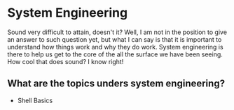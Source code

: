 # System Engineering
Sound very difficult to attain, doesn't it? Well, I am not in the position to give an answer to such question yet, but what I can say is that it is important to understand how things work and why they do work. System engineering is there to help us get to the core of the all the surface we have been seeing. How cool that does sound? I know right!

## What are the topics unders system engineering?

* Shell Basics

